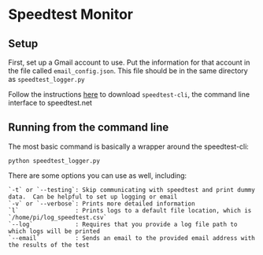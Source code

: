 # Speedtest Monitor

## Setup

First, set up a Gmail account to use.  Put the information for that account in the file called `email_config.json`. This file should be in the same directory as `speedtest_logger.py`

Follow the instructions [here](https://github.com/sivel/speedtest-cli) to download `speedtest-cli`, the command line interface to speedtest.net

## Running from the command line

The most basic command is basically a wrapper around the speedtest-cli:

`python speedtest_logger.py`

There are some options you can use as well, including:

	`-t` or `--testing`: Skip communicating with speedtest and print dummy data.  Can be helpful to set up logging or email
	`-v` or `--verbose`: Prints more detailed information
	`l`                : Prints logs to a default file location, which is `/home/pi/log_speedtest.csv`
	`--log`	           : Requires that you provide a log file path to which logs will be printed
	`--email`          : Sends an email to the provided email address with the results of the test



